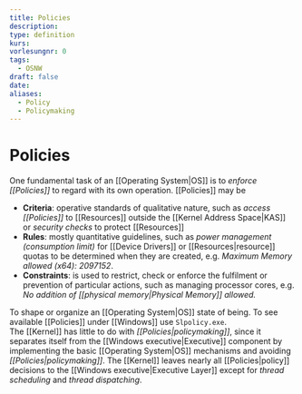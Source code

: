 ```yaml
---
title: Policies
description: 
type: definition
kurs: 
vorlesungnr: 0
tags:
  - OSNW
draft: false
date: 
aliases:
  - Policy
  - Policymaking
---
```


# Policies

One fundamental task of an [[Operating System|OS]] is to *enforce [[Policies]]* to regard with its own operation. [[Policies]] may be

- **Criteria**: operative standards of qualitative nature, such as *access [[Policies]]* to [[Resources]] outside the [[Kernel Address Space|KAS]] or *security checks* to protect [[Resources]]
- **Rules**: mostly quantitative guidelines, such as *power management (consumption limit)* for [[Device Drivers]] or [[Resources|resource]] quotas to be determined when they are created, e.g. *Maximum Memory allowed (x64): 2097152*.
- **Constraints**: is used to restrict, check or enforce the fulfilment or prevention of particular actions, such as managing processor cores, e.g. *No addition of [[physical memory|Physical Memory]] allowed.*

To shape or organize an [[Operating System|OS]] state of being. To see available [[Policies]] under [[Windows]] use `Slpolicy.exe`.  
The [[Kernel]] has little to do with *[[Policies|policymaking]]*, since it separates itself from the [[Windows executive|Executive]] component by implementing the basic [[Operating System|OS]] mechanisms and avoiding *[[Policies|policymaking]]*. The [[Kernel]] leaves nearly all [[Policies|policy]] decisions to the [[Windows executive|Executive Layer]] except for *thread scheduling* and *thread dispatching*.